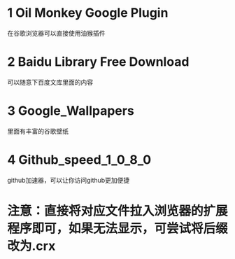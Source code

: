 # 1 Oil Monkey Google Plugin

在谷歌浏览器可以直接使用油猴插件

# 2 Baidu Library Free Download

可以随意下百度文库里面的内容

# 3 Google_Wallpapers

里面有丰富的谷歌壁纸

# 4 Github_speed_1_0_8_0

github加速器，可以让你访问github更加便捷

# 注意：直接将对应文件拉入浏览器的扩展程序即可，如果无法显示，可尝试将后缀改为.crx
